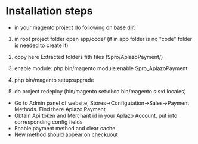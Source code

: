 # Installation steps
- in your magento project do following on base dir: 

1) in root project folder open app/code/ (if in app folder is no "code" folder is needed to create it)

2) copy here Extracted folders fith files (Spro/AplazoPayment/)

3) enable module: php bin/magento module:enable Spro_AplazoPayment 

4) php bin/magento setup:upgrade
   
5) do project redeploy (bin/magento set:di:co bin/magento s:s:d locales)

- Go to Admin panel of website, Stores->Configutation->Sales->Payment Methods. Find there Aplazo Payment
- Obtain Api token and Merchant id in your Aplazo Account, put into corresponding config fields
- Enable payment method and clear cache.
- New method should appear on checkuout

